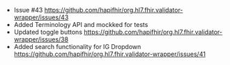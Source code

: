 * Issue #43 https://github.com/hapifhir/org.hl7.fhir.validator-wrapper/issues/43
* Added Terminology API and mockked for tests
* Updated toggle buttons https://github.com/hapifhir/org.hl7.fhir.validator-wrapper/issues/38
* Added search functionality for IG Dropdown https://github.com/hapifhir/org.hl7.fhir.validator-wrapper/issues/41